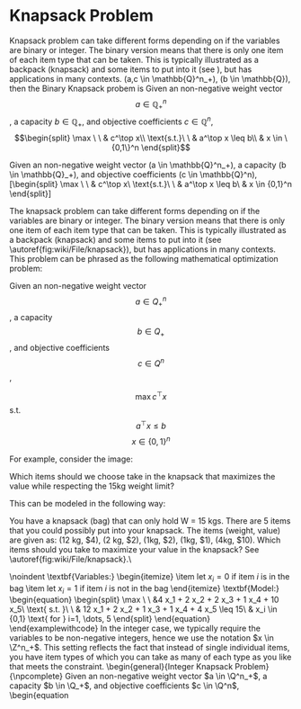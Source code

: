 # Knapsack Problem

Knapsack problem can take different forms depending on if the variables
are binary or integer. The binary version means that there is only one
item of each item type that can be taken. This is typically illustrated
as a backpack (knapsack) and some items to put into it (see ), but has
applications in many contexts.
\(a,c \in \mathbb{Q}^n_+\), \(b \in \mathbb{Q}\), then the Binary
Knapsack probem is
Given an non-negative weight vector $$a \in \mathbb{Q}^n_+$$, a capacity
$b \in \mathbb{Q}_+$, and objective coefficients $c \in \mathbb{Q}^n$,
$$\begin{split}
\max \ \ & c^\top x\\
\text{s.t.}\ \ & a^\top x \leq b\\
& x \in \{0,1\}^n
\end{split}$$


Given an non-negative weight vector \(a \in \mathbb{Q}^n_+\), a capacity
\(b \in \mathbb{Q}_+\), and objective coefficients
\(c \in \mathbb{Q}^n\), \[\begin{split}
\max \ \ & c^\top x\\
\text{s.t.}\ \ & a^\top x \leq b\\
& x \in \{0,1\}^n
\end{split}\]

The knapsack problem can take different forms depending on if the variables are binary or integer.  The binary version means that there is only one item of each item type that can be taken.  This is typically illustrated as a backpack (knapsack) and some items to put into it (see  \autoref{fig:wiki/File/knapsack}), but has applications in many contexts.    This problem can be phrased as the following mathematical optimization problem:

Given an non-negative weight vector $$a \in Q^n_+$$, a capacity $$b \in Q_+$$, and objective coefficients $$c \in Q^n$$, 

$$ \max     c^\top x$$
s.t.  $$ a^\top x \leq b$$
$$ x \in \{0,1\}^n$$


For example, consider the image:

Which items should we choose take in the knapsack that maximizes the value while respecting the 15kg weight limit?


This can be modeled in the following way:



 You have a knapsack (bag) that can only hold W = 15 kgs.  There are 5 items that you could possibly put into your knapsack.  The items (weight, value) are given as:
(12 kg, $\$$4), (2 kg, $\$$2), (1kg, $\$$2), (1kg, $\$$1), (4kg, $\$$10).  Which items should you take to maximize your value in the knapsack? See \autoref{fig:wiki/File/knapsack}.\\

\noindent \textbf{Variables:}
\begin{itemize}
\item let $x_i = 0$ if item $i$ is in the bag
\item let $x_i = 1$ if item $i$ is not in the bag
\end{itemize}
\textbf{Model:}
\begin{equation}
\begin{split}
\max  \  \ &4 x_1 + 2 x_2 + 2 x_3 + 1 x_4 + 10 x_5\\
\text{ s.t. }\ \ &  12 x_1 + 2 x_2 + 1 x_3 + 1 x_4 + 4 x_5 \leq 15\\
& x_i \in \{0,1\} \text{ for } i=1, \dots, 5
\end{split}
\end{equation}
\end{examplewithcode}
In the integer case, we typically require the variables to be non-negative integers, hence we use the notation $x \in \Z^n_+$.  This setting reflects the fact that instead of single individual items, you have item types of which you can take as many of each type as you like that meets the constraint.
\begin{general}{Integer Knapsack Problem}{\npcomplete}
Given an non-negative weight vector $a \in \Q^n_+$, a capacity $b \in \Q_+$, and objective coefficients $c \in \Q^n$, 
\begin{equation
